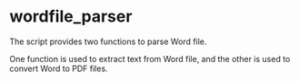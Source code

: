 # wordfile_parser
The script provides two functions to parse Word file.

One function is used to extract text from Word file, and the other is used to convert Word to PDF files. 

